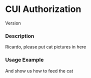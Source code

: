 # CUI Authorization
Version 


### Description
Ricardo, please put cat pictures in here


### Usage Example
And show us how to feed the cat